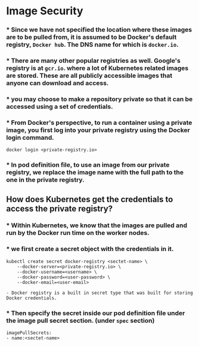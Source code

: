 # Image Security

### * Since we have not specified the location where these images are to be pulled from, it is assumed to be Docker's default registry, `Docker hub`. The DNS name for which is `docker.io`.

### * There are many other popular registries as well. Google's registry is at `gcr.io`. where a lot of Kubernetes related images are stored. These are all publicly accessible images that anyone can download and access.

### * you may choose to make a repository private so that it can be accessed using a set of credentials.

### * From Docker's perspective, to run a container using a private image, you first log into your private registry using the Docker login command.
```
docker login <private-registry.io>
```

### * In pod definition file, to use an image from our private registry, we replace the image name with the full path to the one in the private registry.

## How does Kubernetes get the credentials to access the private registry?
### * Within Kubernetes, we know that the images are pulled and run by the Docker run time on the worker nodes.
### * we first create a secret object with the credentials in it.
```
kubectl create secret docker-registry <sectet-name> \
    --docker-server=<private-registry.io> \
    --docker-username=<username> \
    --docker-password=<user-password> \
    --docker-email=<user-email>
```
    - Docker registry is a built in secret type that was built for storing Docker credentials.

### * Then  specify the secret inside our pod definition file under the image pull secret section. (under `spec` section)

```
imagePullSecrets:
- name:<sectet-name>
```
